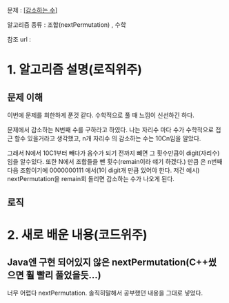 문제 :  [[감소하는 수]](https://www.acmicpc.net/problem/1038)

알고리즘 종류 : 조합(nextPermutation) , 수학

참조 url :

# 1. 알고리즘 설명(로직위주)

## 문제 이해

이번에 문제를 희한하게 푼것 같다. 수학적으로 풀 때 느낌이 신선하긴 하다. 

문제에서 감소하는 N번째 수를 구하라고 하였다. 나는 자리수 마다 수가 수학적으로 접근 할수 있을거라고 생각했고, n개 자리수 의 감소하는 수는 10Cn임을 알았다.

그래서 N에서 10C1부터 빼다가 음수가 되기 전까지 뺴면 그 횟수만큼이 digit(자리수) 임을 알수있다. 또한 N에서 조합들을 뺀 횟수(remain이라 얘기 하겠다.) 만큼 은 n번째 다음 조합이기에 0000000111 에서(1이 digit개 만큼 있어야 한다. 저건 예시) nextPermutation을 remain회 돌리면 감소하는 수가 나오게 된다.

## 로직

# 2. 새로 배운 내용(코드위주)

## Java엔 구현 되어있지 않은 nextPermutation(C++썼으면 훨 빨리 풀었을듯...)

너무 어렵다 nextPermutation. 솔직히말해서 공부했던 내용을 그대로 넣었다.